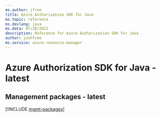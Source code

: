 ```yaml
---
ms.author: jfree
title: Azure Authorization SDK for Java
ms.topic: reference
ms.devlang: java
ms.data: 07/28/2022
description: Reference for Azure Authorization SDK for Java
author: joshfree
ms.service: azure-resource-manager
---
```

# Azure Authorization SDK for Java - latest

## Management packages - latest
[!INCLUDE [mgmt-packages](authorization-mgmt-index.md)]
